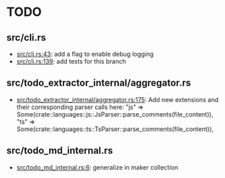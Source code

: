 # TODO
## src/cli.rs
* [src/cli.rs:43](src/cli.rs#L43): add a flag to enable debug logging
* [src/cli.rs:139](src/cli.rs#L139): add tests for this branch

## src/todo_extractor_internal/aggregator.rs
* [src/todo_extractor_internal/aggregator.rs:175](src/todo_extractor_internal/aggregator.rs#L175): Add new extensions and their corresponding parser calls here: "js" => Some(crate::languages::js::JsParser::parse_comments(file_content)), "ts" => Some(crate::languages::ts::TsParser::parse_comments(file_content)),

## src/todo_md_internal.rs
* [src/todo_md_internal.rs:6](src/todo_md_internal.rs#L6): generalize in maker collection

